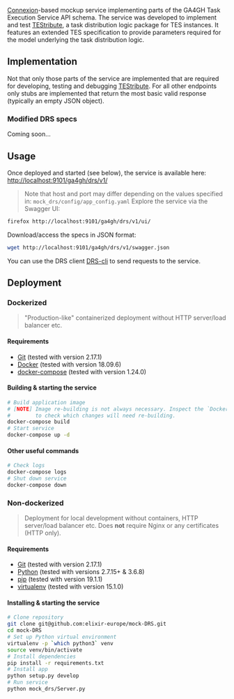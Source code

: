 [Connexion](https://github.com/zalando/connexion)-based mockup service implementing parts of the GA4GH Task Execution
Service API schema. The service was developed to implement and test [TEStribute](https://github.com/elixir-europe/TEStribute),
a task distribution logic package for TES instances. It features an extended
TES specification to provide parameters required for the model underlying the
task distribution logic.

## Implementation

Not that only those parts of the service are implemented that are required for
developing, testing and debugging [TEStribute](https://github.com/elixir-europe/TEStribute).
For all other endpoints only stubs are implemented that return the most basic
valid response (typically an empty JSON object).

### Modified DRS specs

Coming soon...

## Usage

Once deployed and started (see below), the service is available here:
<http://localhost:9101/ga4gh/drs/v1/>

> Note that host and port may differ depending on the values specified in:
`mock_drs/config/app_config.yaml`
Explore the service via the Swagger UI:

```bash
firefox http://localhost:9101/ga4gh/drs/v1/ui/
```

Download/access the specs in JSON format:

```bash
wget http://localhost:9101/ga4gh/drs/v1/swagger.json
```

You can use the DRS client [DRS-cli](https://github.com/elixir-europe/DRS-cli) to send requests to the service.

## Deployment

### Dockerized

> "Production-like" containerized deployment without HTTP server/load balancer etc.
#### Requirements

- [Git](https://git-scm.com/book/en/v2/Getting-Started-Installing-Git) (tested with version 2.17.1)
- [Docker](https://docs.docker.com/install/) (tested with version 18.09.6)
- [docker-compose](https://docs.docker.com/compose/install/) (tested with version 1.24.0)

#### Building & starting the service

```bash
# Build application image
# [NOTE] Image re-building is not always necessary. Inspect the `Dockerfile`
#        to check which changes will need re-building.
docker-compose build
# Start service
docker-compose up -d
```

#### Other useful commands

```bash
# Check logs
docker-compose logs
# Shut down service
docker-compose down
```

### Non-dockerized

> Deployment for local development without containers, HTTP server/load balancer etc.
> Does **not** require Nginx or any certificates (HTTP only).
#### Requirements

- [Git](https://git-scm.com/book/en/v2/Getting-Started-Installing-Git) (tested with version 2.17.1)
- [Python](https://www.python.org/downloads/) (tested with versions 2.7.15+ & 3.6.8)
- [pip](https://pip.pypa.io/en/stable/installing/) (tested with version 19.1.1)
- [virtualenv](https://virtualenv.pypa.io/en/stable/installation/) (tested with version 15.1.0)

#### Installing & starting the service

```bash
# Clone repository
git clone git@github.com:elixir-europe/mock-DRS.git
cd mock-DRS
# Set up Python virtual environment
virtualenv -p `which python3` venv
source venv/bin/activate
# Install dependencies
pip install -r requirements.txt
# Install app
python setup.py develop
# Run service
python mock_drs/Server.py
```